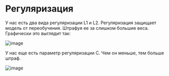 # Регуляризация

У нас есть два вида регуляризации L1 и L2.
Регуляризация защищает модель от переобучения. Штрафуя ее за слишком большие веса. Графически это выглядит так:

![image](https://user-images.githubusercontent.com/25401699/218711946-20824452-320d-488c-9feb-ce04cd1d5c65.png)

У нас еще есть параметр регуляризации C. Чем он меньше, тем больше штраф.

![image](https://user-images.githubusercontent.com/25401699/218712156-c792f5db-5f8b-42aa-ae53-17e9663290f1.png)
